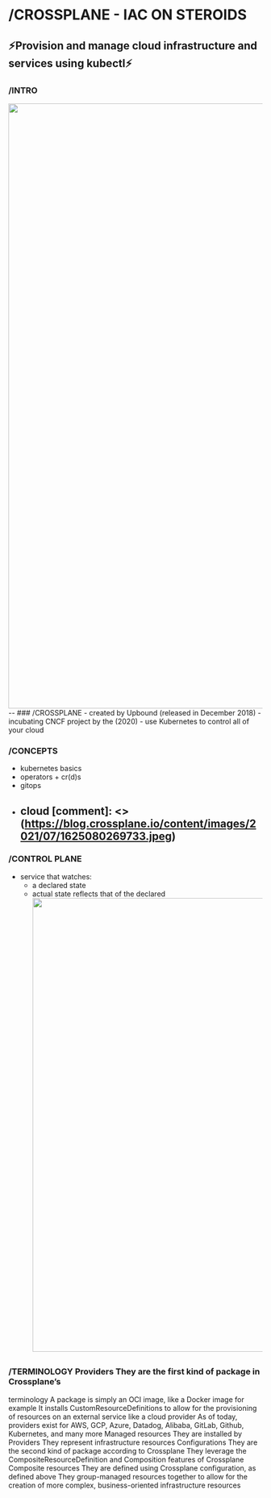# /CROSSPLANE - IAC ON STEROIDS

⚡️Provision and manage cloud infrastructure and services using kubectl⚡️
--
### /INTRO
<img src="https://artifacts.app1.sthings-vsphere.labul.sva.de/images/00-crossplane-overview.png" width="1200"/>
--
### /CROSSPLANE
- created by Upbound (released in December 2018) <!-- .element: class="fragment fade-up" -->
- incubating CNCF project by the (2020) <!-- .element: class="fragment fade-up" -->
- use Kubernetes to control all of your cloud <!-- .element: class="fragment fade-up" -->

### /CONCEPTS

- kubernetes basics <!-- .element: class="fragment fade-up" -->
- operators + cr(d)s <!-- .element: class="fragment fade-up" -->
- gitops <!-- .element: class="fragment fade-up" -->
- cloud <!-- .element: class="fragment fade-up" -->
  [comment]: <> (https://blog.crossplane.io/content/images/2021/07/1625080269733.jpeg)
  --

### /CONTROL PLANE

- service that watches:
  - a declared state <!-- .element: class="fragment fade-up" -->
  - actual state reflects that of the declared <!-- .element: class="fragment fade-up" -->
    [<img src="https://www.padok.fr/hubfs/reconciliation_loop_crossplane.webp" width="900"/>](https://www.sva.de/index.html)
    ## <!-- .element: class="fragment fade-up" -->

### /TERMINOLOGY Providers They are the first kind of package in Crossplane’s

terminology A package is simply an OCI image, like a Docker image for example It
installs CustomResourceDefinitions to allow for the provisioning of resources on
an external service like a cloud provider As of today, providers exist for AWS,
GCP, Azure, Datadog, Alibaba, GitLab, Github, Kubernetes, and many more Managed
resources They are installed by Providers They represent infrastructure
resources Configurations They are the second kind of package according to
Crossplane They leverage the CompositeResourceDefinition and Composition
features of Crossplane Composite resources They are defined using Crossplane
configuration, as defined above They group-managed resources together to allow
for the creation of more complex, business-oriented infrastructure resources
